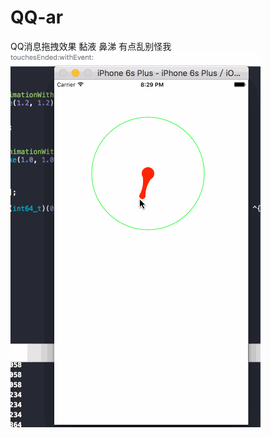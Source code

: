 # QQ-ar
QQ消息拖拽效果 黏液  鼻涕  有点乱别怪我
![image](http://github.com/airui666/QQ-ar/raw/master/QQ黏液效果ar/策划.gif)
